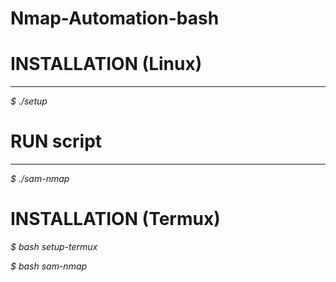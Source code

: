 # Nmap-Automation-bash

# INSTALLATION (Linux)
---

_$ ./setup_

# RUN script
***
_$ ./sam-nmap_

# INSTALLATION (Termux)

_$ bash setup-termux_

_$ bash sam-nmap_
  
